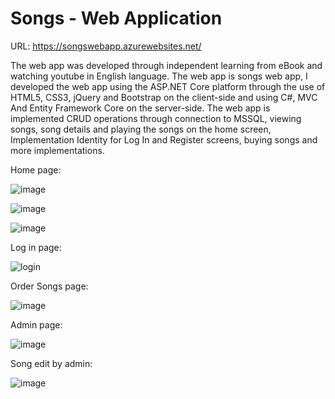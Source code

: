 # Songs - Web Application

URL: https://songswebapp.azurewebsites.net/

The web app was developed through independent learning from eBook and watching youtube in English language. 
The web app is songs web app, I developed the web app using the ASP.NET Core platform through the use of HTML5, CSS3, jQuery and Bootstrap on the client-side and using C#, MVC And Entity Framework Core on the server-side. The web app is implemented CRUD operations through connection to MSSQL, viewing songs, song details and playing the songs on the home screen, Implementation Identity for Log In and Register screens, buying songs and more implementations.

Home page:

![image](https://user-images.githubusercontent.com/55385057/69673993-3e0de380-10a4-11ea-9c5a-15d07899becf.png)

![image](https://user-images.githubusercontent.com/55385057/69674067-64cc1a00-10a4-11ea-8f74-8d08d49a2c7f.png)

![image](https://user-images.githubusercontent.com/55385057/69674112-79a8ad80-10a4-11ea-8005-9afe4243a06c.png)

Log in page:

![login](https://user-images.githubusercontent.com/55385057/68146600-0a2a1d00-ff41-11e9-85d5-e1d003901e69.JPG)

Order Songs page:

![image](https://user-images.githubusercontent.com/55385057/69674293-d7d59080-10a4-11ea-9d23-273bcff0a95d.png)

Admin page:

![image](https://user-images.githubusercontent.com/55385057/69659120-34758300-1086-11ea-8705-843ebaa4c862.png)

Song edit by admin:

![image](https://user-images.githubusercontent.com/55385057/69659390-ba91c980-1086-11ea-82bd-bf8c72a69586.png)




